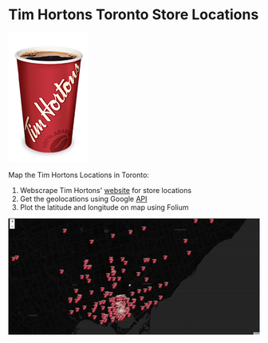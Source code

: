 # Tim Hortons Toronto Store Locations 


![Tim Hortons Cup](timHortonsCup.png)

Map the Tim Hortons Locations in Toronto: 
  1. Webscrape Tim Hortons' [website](https://locations.timhortons.com/ca/on/toronto.html) for store locations
  2. Get the geolocations using Google [API](https://maps.googleapis.com) 
  3. Plot the latitude and longitude on map using Folium 

![Tim Hortons Map Demo](timHortons.gif)
